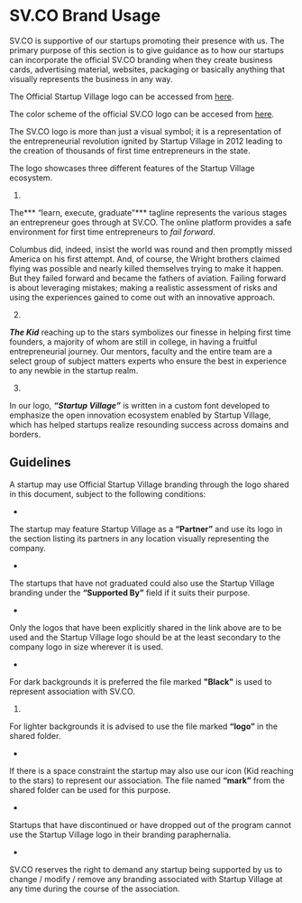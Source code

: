 # SV.CO Brand Usage


SV.CO is supportive of our startups promoting their presence with us. The primary purpose of this section is to give guidance as to how our startups can incorporate the official SV.CO branding when they create business cards, advertising material, websites, packaging or basically anything that visually represents the business in any way. 

The Official Startup Village logo can be accessed from [here](https://drive.google.com/folderview?id=0B9--SdQuJvHpfjJiam1nTnJCNnVIYkY2NVFXWTQwbXNpWUFoQU1oc1RZSHJraG4yb2Y1cDA&usp=sharing).

The color scheme of the official SV.CO logo can be accesed from [here](https://drive.google.com/open?id=0B_GOA_xDx9QhUVozWWE5VUtZS0k).

The SV.CO logo is more than just a visual symbol; it is a representation of the entrepreneurial revolution ignited by Startup Village in 2012 leading to the creation of thousands of first time entrepreneurs in the state. 

The logo showcases three different features of the Startup Village ecosystem. 

1. 
The*** “learn, execute, graduate”*** tagline represents the various stages an entrepreneur goes through at SV.CO. The online platform provides a safe environment for first time entrepreneurs to *fail forward*. 

 Columbus did, indeed, insist the world was round and then promptly missed America on his first attempt. And, of course, the Wright brothers claimed flying was possible and nearly killed themselves trying to make it happen. But they failed forward and became the fathers of aviation. Failing forward is about leveraging mistakes; making a realistic assessment of risks and using the experiences gained to come out with an innovative approach. 

2. 
***The Kid*** reaching up to the stars symbolizes our finesse in helping first time founders, a majority of whom are still in college, in having a fruitful entrepreneurial journey. Our mentors, faculty and the entire team are a select group of subject matters experts who ensure the best in experience to any newbie in the startup realm.

3. 
In our logo, ***“Startup Village”*** is written in a custom font developed to emphasize the open innovation ecosystem enabled by Startup Village, which has helped startups realize resounding success across domains and borders.

## Guidelines

A startup may use Official Startup Village branding through the logo shared in this document, subject to the following conditions:

* 
The startup may feature Startup Village as a **“Partner”** and use its logo in the section listing its partners in any location visually representing the company.

* 
The startups that have not graduated could also use the Startup Village branding under the **“Supported By”** field if it suits their purpose. 

* 
Only the logos that have been explicitly shared in the link above are to be used and the Startup Village logo should be at the least secondary to the company logo in size wherever it is used.

* 
For dark backgrounds it is preferred the file marked **"Black"** is used to represent association with SV.CO.

1. 
For lighter backgrounds it is advised to use the file marked **“logo”** in the shared folder.

* 
If there is a space constraint the startup may also use our icon (Kid reaching to the stars) to represent our association. The file named **“mark”** from the shared folder can be used for this purpose.

* 
Startups that have discontinued or have dropped out of the program cannot use the Startup Village logo in their branding paraphernalia. 


* 
SV.CO reserves the right to demand any startup being supported by us to change / modify / remove any branding associated with Startup Village at any time during the course of the association.











